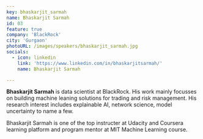 ```yaml
---
key: bhaskarjit_sarmah
name: Bhaskarjit Sarmah
id: 03
feature: true
company: 'BlackRock'
city: 'Gurgaon'
photoURL: /images/speakers/bhaskarjit_sarmah.jpg
socials:
  - icon: linkedin
    link: 'https://www.linkedin.com/in/bhaskarjitsarmah/'
    name: Bhaskarjit Sarmah

---
```

**Bhaskarjit Sarmah** is data scientist at BlackRock. His work mainly focusses on building machine leaning solutions for trading and risk management. His research interest includes explainable AI, network science, model uncertainty to name a few.

Bhaskarjit Sarmah is one of the top instructer at Udacity and Coursera learning platform and program mentor at MIT Machine Learning course.

